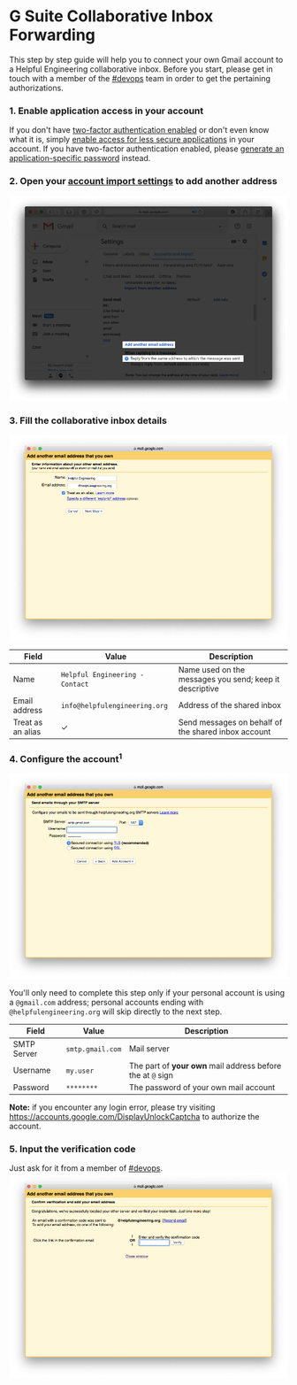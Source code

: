 # G Suite Collaborative Inbox Forwarding
This step by step guide will help you to connect your own Gmail account to a Helpful Engineering collaborative inbox. Before you start, please get in touch with a member of the [#devops](https://helpfulengineering.slack.com/archives/CV54M16QH) team in order to get the pertaining authorizations.

### 1. Enable application access in your account
If you don't have [two-factor authentication enabled](https://www.google.com/landing/2step/) or don't even know what it is, simply [enable access for less secure applications](https://myaccount.google.com/lesssecureapps) in your account. If you have two-factor authentication enabled, please [generate an application-specific password](https://myaccount.google.com/apppasswords) instead.

### 2. Open your [account import settings](https://mail.google.com/mail/#settings/accounts) to add another address
![Step 1](/images/gsuite-group-forwarding-1.png)

### 3. Fill the collaborative inbox details
![Step 2](/images/gsuite-group-forwarding-2.png)

| Field | Value | Description |
| ----- | ----- | ----------- |
| Name | `Helpful Engineering - Contact` | Name used on the messages you send; keep it descriptive |
| Email address | `info@helpfulengineering.org` | Address of the shared inbox |
| Treat as an alias | ✓ | Send messages on behalf of the shared inbox account |

### 4. Configure the account<sup>1</sup>
![Step 3](/images/gsuite-group-forwarding-3.png)

You'll only need to complete this step only if your personal account is using a `@gmail.com` address; personal accounts ending with `@helpfulengineering.org` will skip directly to the next step.

| Field | Value | Description |
| ----- | ----- | ----------- |
| SMTP Server | `smtp.gmail.com` | Mail server |
| Username | `my.user` | The part of **your own** mail address before the at `@` sign |
| Password | `********` | The password of your own mail account |

**Note:** if you encounter any login error, please try visiting https://accounts.google.com/DisplayUnlockCaptcha to authorize the account.


### 5. Input the verification code
Just ask for it from a member of [#devops](https://helpfulengineering.slack.com/archives/CV54M16QH).
![Step 4](/images/gsuite-group-forwarding-4.png)
